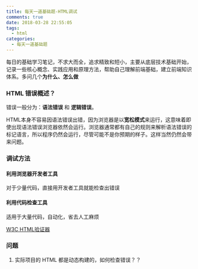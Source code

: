 ```yaml
---
title: 每天一道基础题-HTML调试
comments: true
date: 2018-03-28 22:55:05
tags:
  - html
categories:
  - 每天一道基础题
---
```


每日的基础学习笔记，不求大而全，追求精致和短小，主要从底层技术基础开始，记录一些核心概念、实践应用和原理方法，帮助自己理解前端基础，建立前端知识体系。多问几个**为什么、怎么做**
<!-- more -->

### HTML 错误概述？
错误一般分为：**语法错误** 和 **逻辑错误**。

HTML本身不容易因语法错误出错，因为浏览器是以**宽松模式**来运行，这意味着即使出现语法错误浏览器依然会运行。浏览器通常都有自己的规则来解析语法错误的标记语言，所以程序仍然会运行，尽管可能不是你预期的样子。这样当然仍然会带来问题。

### 调试方法

#### 利用浏览器开发者工具
对于少量代码，直接用开发者工具就能检查出错误

#### 利用代码检查工具
适用于大量代码，自动化，省去人工麻烦

[W3C HTML验证器](https://validator.w3.org/)

### 问题
1. 实际项目的 HTML 都是动态构建的，如何检查错误？？
